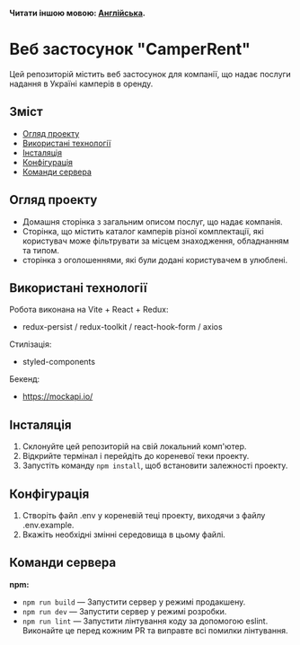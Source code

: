 **Читати іншою мовою: [Англійська](README.md).**

# Веб застосунок "CamperRent"

Цей репозиторій містить веб застосунок для компанії, що надає послуги надання в Україні камперів в
оренду.

## Зміст

- [Огляд проекту](#огляд-проекту)
- [Використані технології](#використані-технології)
- [Інсталяція](#інсталяція)
- [Конфігурація](#конфігурація)
- [Команди сервера](#команди-сервера)

## Огляд проекту

- Домашня сторінка з загальним описом послуг, що надає компанія.
- Сторінка, що містить каталог камперів різної комплектації, які користувач може фільтрувати за
  місцем знаходження, обладнанням та типом.
- сторінка з оголошеннями, які були додані користувачем в улюблені.

## Використані технології

Робота виконана на Vite + React + Redux:

- redux-persist / redux-toolkit / react-hook-form / axios

Стилізація:

- styled-components

Бекенд:

- https://mockapi.io/

## Інсталяція

1. Склонуйте цей репозиторій на свій локальний комп'ютер.
2. Відкрийте термінал і перейдіть до кореневої теки проекту.
3. Запустіть команду `npm install`, щоб встановити залежності проекту.

## Конфігурація

1. Створіть файл .env у кореневій теці проекту, виходячи з файлу .env.example.
2. Вкажіть необхідні змінні середовища в цьому файлі.

## Команди сервера

**npm:**

- `npm run build` — Запустити сервер у режимі продакшену.
- `npm run dev` — Запустити сервер у режимі розробки.
- `npm run lint` — Запустити лінтування коду за допомогою eslint. Виконайте це перед кожним PR та
  виправте всі помилки лінтування.

